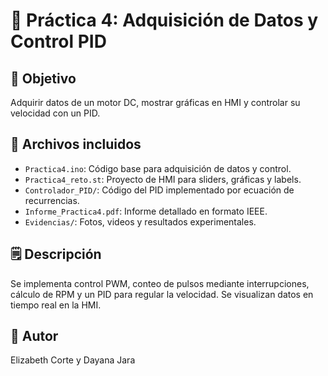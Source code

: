 # 📕 Práctica 4: Adquisición de Datos y Control PID

## 🎯 Objetivo
Adquirir datos de un motor DC, mostrar gráficas en HMI y controlar su velocidad con un PID.

## 📂 Archivos incluidos
- `Practica4.ino`: Código base para adquisición de datos y control.
- `Practica4_reto.st`: Proyecto de HMI para sliders, gráficas y labels.
- `Controlador_PID/`: Código del PID implementado por ecuación de recurrencias.
- `Informe_Practica4.pdf`: Informe detallado en formato IEEE.
- `Evidencias/`: Fotos, videos y resultados experimentales.

## 🗒️ Descripción
Se implementa control PWM, conteo de pulsos mediante interrupciones, cálculo de RPM y un PID para regular la velocidad. Se visualizan datos en tiempo real en la HMI.

## 👤 Autor
Elizabeth Corte y Dayana Jara
